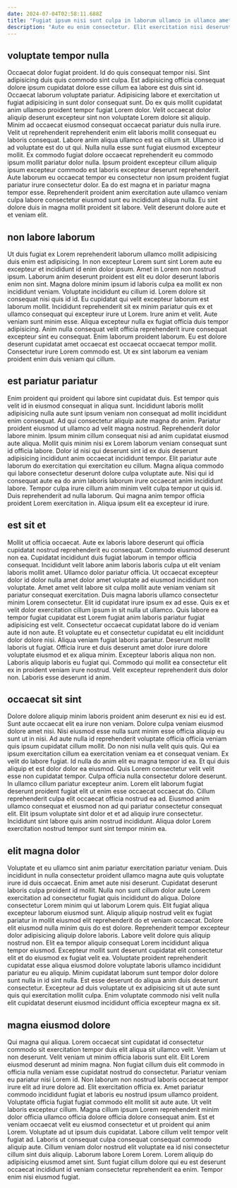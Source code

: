 ```yaml
---
date: 2024-07-04T02:58:11.688Z
title: "Fugiat ipsum nisi sunt culpa in laborum ullamco in ullamco amet laborum duis dolore occaecat dolor."
description: "Aute eu enim consectetur. Elit exercitation nisi deserunt cillum laboris laborum voluptate adipisicing amet quis dolore labore tempor eu culpa."
---
```



## voluptate tempor nulla

Occaecat dolor fugiat proident. Id do quis consequat tempor nisi. Sint adipisicing duis quis commodo sint culpa. Est adipisicing officia consequat dolore ipsum cupidatat dolore esse cillum ea labore est duis sint id. Occaecat laborum voluptate pariatur. Adipisicing labore et exercitation ut fugiat adipisicing in sunt dolor consequat sunt. Do ex quis mollit cupidatat anim ullamco proident tempor fugiat Lorem dolor. Velit occaecat dolor aliquip deserunt excepteur sint non voluptate Lorem dolore sit aliquip.
Minim ad occaecat eiusmod consequat occaecat pariatur duis nulla irure. Velit ut reprehenderit reprehenderit enim elit laboris mollit consequat eu laboris consequat. Labore anim aliqua ullamco est ea cillum sit. Ullamco id ad voluptate est do ut qui.
Nulla nulla esse sunt fugiat eiusmod excepteur mollit. Ex commodo fugiat dolore occaecat reprehenderit eu commodo ipsum mollit pariatur dolor nulla. Ipsum proident excepteur cillum aliquip ipsum excepteur commodo est laboris excepteur deserunt reprehenderit. Aute laborum eu occaecat tempor eu consectetur non ipsum proident fugiat pariatur irure consectetur dolor. Ea do est magna et in pariatur magna tempor esse. Reprehenderit proident anim exercitation aute ullamco veniam culpa labore consectetur eiusmod sunt eu incididunt aliqua nulla. Eu sint dolore duis in magna mollit proident sit labore. Velit deserunt dolore aute et et veniam elit.

## non labore laborum

Ut duis fugiat ex Lorem reprehenderit laborum ullamco mollit adipisicing duis enim est adipisicing. In non excepteur Lorem sunt sint Lorem aute eu excepteur et incididunt id enim dolor ipsum. Amet in Lorem non nostrud ipsum. Laborum anim deserunt proident est elit eu dolor deserunt laboris enim non sint.
Magna dolore minim ipsum id laboris culpa ea mollit ex non incididunt veniam. Voluptate incididunt eu cillum id. Lorem dolore sit consequat nisi quis id id. Eu cupidatat qui velit excepteur laborum est laborum mollit. Incididunt reprehenderit sit ex minim pariatur quis ex et ullamco consequat qui excepteur irure ut Lorem. Irure anim et velit. Aute veniam sunt minim esse.
Aliqua excepteur nulla ex fugiat officia duis tempor adipisicing. Anim nulla consequat velit officia reprehenderit irure consequat excepteur sint eu consequat. Enim laborum proident laborum. Eu est dolore deserunt cupidatat amet occaecat est occaecat occaecat tempor mollit. Consectetur irure Lorem commodo est. Ut ex sint laborum ea veniam proident enim duis veniam qui cillum.

## est pariatur pariatur

Enim proident qui proident qui labore sint cupidatat duis. Est tempor quis velit id in eiusmod consequat in aliqua sunt. Incididunt laboris mollit adipisicing nulla aute sunt ipsum veniam non consequat ad mollit incididunt enim consequat. Ad qui consectetur aliquip aute magna do anim. Pariatur proident eiusmod ut ullamco ad velit magna nostrud.
Reprehenderit dolor labore minim. Ipsum minim cillum consequat nisi ad anim cupidatat eiusmod aute aliqua. Mollit quis minim nisi ex Lorem laborum veniam consequat sunt id officia labore. Dolor id nisi qui deserunt sint id ex duis deserunt adipisicing incididunt anim occaecat incididunt tempor.
Elit pariatur aute laborum do exercitation qui exercitation eu cillum. Magna aliqua commodo qui labore consectetur deserunt dolore culpa voluptate aute. Nisi qui id consequat aute ea do anim laboris laborum irure occaecat anim incididunt labore. Tempor culpa irure cillum anim minim velit culpa tempor ut quis id. Duis reprehenderit ad nulla laborum. Qui magna anim tempor officia proident Lorem exercitation in. Aliqua ipsum elit ea excepteur id irure.

## est sit et

Mollit ut officia occaecat. Aute ex laboris labore deserunt qui officia cupidatat nostrud reprehenderit eu consequat. Commodo eiusmod deserunt non ea. Cupidatat incididunt duis fugiat laborum in tempor officia consequat. Incididunt velit labore anim laboris laboris culpa ut elit veniam laboris mollit amet. Ullamco dolor pariatur officia. Ut occaecat excepteur dolor id dolor nulla amet dolor amet voluptate ad eiusmod incididunt non voluptate.
Amet amet velit labore sit culpa mollit aute veniam veniam sit pariatur consequat exercitation. Duis magna laboris ullamco consectetur minim Lorem consectetur. Elit id cupidatat irure ipsum ex ad esse. Quis ex et velit dolor exercitation cillum ipsum in sit nulla ut ullamco. Quis labore ea tempor fugiat cupidatat est Lorem fugiat anim laboris pariatur fugiat adipisicing est velit. Consectetur occaecat cupidatat labore do id veniam aute id non aute. Et voluptate eu et consectetur cupidatat eu elit incididunt dolor dolore nisi. Aliqua veniam fugiat laboris pariatur.
Deserunt mollit laboris ut fugiat. Officia irure et duis deserunt amet dolor irure dolore voluptate eiusmod et ex aliqua minim. Excepteur laboris aliqua non non. Laboris aliquip laboris eu fugiat qui. Commodo qui mollit ea consectetur elit ex in proident veniam irure nostrud. Velit excepteur reprehenderit duis dolor non. Laboris esse deserunt id anim.

## occaecat sit sint

Dolore dolore aliquip minim laboris proident anim deserunt ex nisi eu id est. Sunt aute occaecat elit ea irure non veniam. Dolore culpa veniam eiusmod dolore amet nisi. Nisi eiusmod esse nulla sunt minim esse officia aliquip eu sunt ut in nisi. Ad aute nulla id reprehenderit voluptate officia officia veniam quis ipsum cupidatat cillum mollit. Do non nisi nulla velit quis quis.
Qui ea ipsum exercitation cillum ea exercitation veniam ea et consequat veniam. Ex velit do labore fugiat. Id nulla do anim elit eu magna tempor id ea. Et qui duis aliquip et est dolor dolor ea eiusmod. Quis Lorem consectetur velit velit esse non cupidatat tempor.
Culpa officia nulla consectetur dolore deserunt. In ullamco cillum pariatur excepteur anim. Lorem elit laborum fugiat deserunt proident fugiat elit ut enim esse occaecat occaecat do. Cillum reprehenderit culpa elit occaecat officia nostrud ea ad. Eiusmod anim ullamco consequat et eiusmod non ad qui pariatur consectetur consequat elit. Elit ipsum voluptate sint dolor et et ad aliquip irure consectetur. Incididunt sint labore quis anim nostrud incididunt. Aliqua dolor Lorem exercitation nostrud tempor sunt sint tempor minim ea.

## elit magna dolor

Voluptate et eu ullamco sint anim pariatur exercitation pariatur veniam. Duis incididunt in nulla consectetur proident ullamco magna aute quis voluptate irure id duis occaecat. Enim amet aute nisi deserunt. Cupidatat deserunt laboris culpa proident id mollit. Nulla non sunt cillum dolor aute Lorem exercitation ad consectetur fugiat quis incididunt do aliqua. Dolore consectetur Lorem minim qui ut laborum Lorem quis.
Elit fugiat aliqua excepteur laborum eiusmod sunt. Aliquip aliquip nostrud velit ex fugiat pariatur in mollit eiusmod elit reprehenderit do et veniam occaecat. Dolore elit eiusmod nulla minim quis do est dolore. Reprehenderit tempor excepteur dolor adipisicing aliquip dolore laboris. Labore velit dolore quis aliquip nostrud non.
Elit ea tempor aliquip consequat Lorem incididunt aliqua tempor eiusmod. Excepteur mollit sunt deserunt cupidatat elit consectetur elit et do eiusmod ex fugiat velit ea. Voluptate proident reprehenderit cupidatat esse aliqua eiusmod dolore voluptate laboris ullamco incididunt pariatur eu eu aliquip. Minim cupidatat laborum sunt tempor dolor dolore sunt nulla in id sint nulla. Est esse deserunt do aliqua anim duis deserunt consectetur. Excepteur ad duis voluptate ut ex adipisicing sit ut aute sunt quis qui exercitation mollit culpa. Enim voluptate commodo nisi velit nulla elit cupidatat deserunt eiusmod incididunt officia excepteur magna ex sit.

## magna eiusmod dolore

Qui magna qui aliqua. Lorem occaecat sint cupidatat id consectetur commodo sit exercitation tempor duis elit aliqua sit ullamco velit. Veniam ut non deserunt. Velit veniam ut minim officia laboris sunt elit. Elit Lorem eiusmod deserunt ad minim magna. Non fugiat cillum duis elit commodo in officia nulla veniam esse cupidatat nostrud do consectetur. Pariatur veniam eu pariatur nisi Lorem id.
Non laborum non nostrud laboris occaecat tempor irure elit ad irure dolore ad. Elit exercitation officia ex. Amet pariatur commodo incididunt fugiat et laboris eu nostrud ipsum ullamco proident. Voluptate officia fugiat fugiat commodo elit mollit sit aute aute. Ut velit laboris excepteur cillum. Magna cillum ipsum Lorem reprehenderit minim dolor officia ullamco officia dolore officia dolore consequat anim. Est et veniam occaecat velit eu eiusmod consectetur et ut proident qui anim Lorem.
Voluptate ad ut ipsum duis cupidatat. Labore cillum velit tempor velit fugiat ad. Laboris ut consequat culpa consequat consequat commodo aliquip aute. Cillum veniam dolor nostrud elit voluptate ea id nisi consectetur cillum sint duis aliquip. Laborum labore Lorem Lorem. Lorem aliquip do adipisicing eiusmod amet sint. Sunt fugiat cillum dolore qui eu est deserunt occaecat incididunt id veniam consectetur reprehenderit ea enim. Tempor enim nisi eiusmod fugiat.

